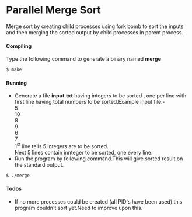 # Parallel Merge Sort

Merge sort by creating child processes using fork bomb to sort the inputs and then merging the sorted output by child processes in parent process.

#### Compiling
Type the following command to generate a binary named **merge**
``` sh
$ make
```

#### Running
* Generate a file **input.txt** having integers to be sorted , one per line with first line having total numbers to be sorted.Example input file:-  
5  
10  
8  
9  
6  
7  
1<sup>st</sup> line tells 5 integers are to be sorted.  
Next 5 lines contain innteger to be sorted, one every line.
* Run the program by following command.This will give sorted result on the standard output.
```` sh
$ ./merge
````  
   
#### Todos
* If no more processes could be created (all PID's have been used) this program couldn't sort yet.Need to improve  upon this.

